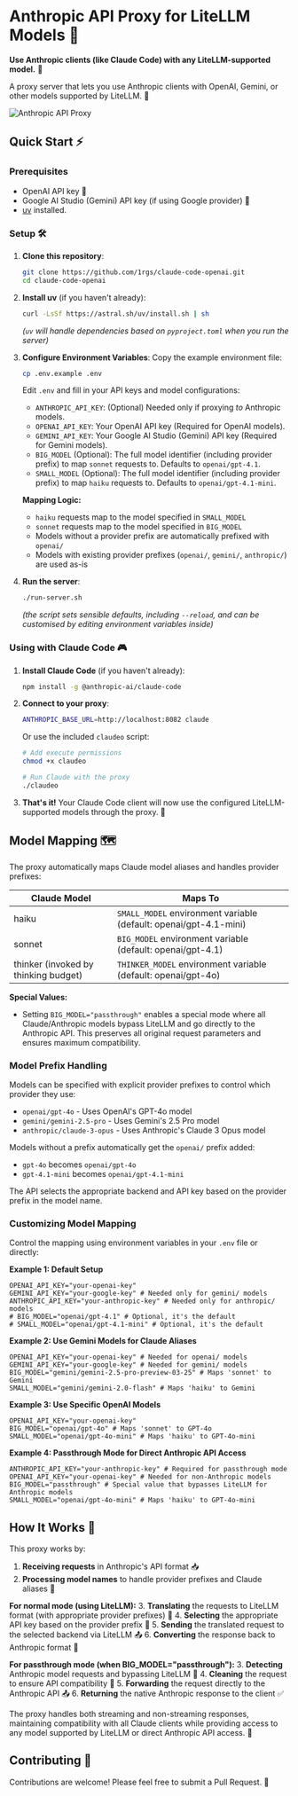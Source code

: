 # Anthropic API Proxy for LiteLLM Models 🔄

**Use Anthropic clients (like Claude Code) with any LiteLLM-supported model.** 🤝

A proxy server that lets you use Anthropic clients with OpenAI, Gemini, or other models supported by LiteLLM. 🌉


![Anthropic API Proxy](pic.png)

## Quick Start ⚡

### Prerequisites

- OpenAI API key 🔑
- Google AI Studio (Gemini) API key (if using Google provider) 🔑
- [uv](https://github.com/astral-sh/uv) installed.

### Setup 🛠️

1. **Clone this repository**:
   ```bash
   git clone https://github.com/1rgs/claude-code-openai.git
   cd claude-code-openai
   ```

2. **Install uv** (if you haven't already):
   ```bash
   curl -LsSf https://astral.sh/uv/install.sh | sh
   ```
   *(`uv` will handle dependencies based on `pyproject.toml` when you run the server)*

3. **Configure Environment Variables**:
   Copy the example environment file:
   ```bash
   cp .env.example .env
   ```
   Edit `.env` and fill in your API keys and model configurations:

   *   `ANTHROPIC_API_KEY`: (Optional) Needed only if proxying *to* Anthropic models.
   *   `OPENAI_API_KEY`: Your OpenAI API key (Required for OpenAI models).
   *   `GEMINI_API_KEY`: Your Google AI Studio (Gemini) API key (Required for Gemini models).
   *   `BIG_MODEL` (Optional): The full model identifier (including provider prefix) to map `sonnet` requests to. Defaults to `openai/gpt-4.1`.
   *   `SMALL_MODEL` (Optional): The full model identifier (including provider prefix) to map `haiku` requests to. Defaults to `openai/gpt-4.1-mini`.

   **Mapping Logic:**
   - `haiku` requests map to the model specified in `SMALL_MODEL`
   - `sonnet` requests map to the model specified in `BIG_MODEL`
   - Models without a provider prefix are automatically prefixed with `openai/`
   - Models with existing provider prefixes (`openai/`, `gemini/`, `anthropic/`) are used as-is

4. **Run the server**:
   ```bash
   ./run-server.sh
   ```
   *(the script sets sensible defaults, including `--reload`, and can be customised by editing environment variables inside)*

### Using with Claude Code 🎮

1. **Install Claude Code** (if you haven't already):
   ```bash
   npm install -g @anthropic-ai/claude-code
   ```

2. **Connect to your proxy**:
   ```bash
   ANTHROPIC_BASE_URL=http://localhost:8082 claude
   ```
   
   Or use the included `claudeo` script:
   ```bash
   # Add execute permissions
   chmod +x claudeo
   
   # Run Claude with the proxy
   ./claudeo
   ```

3. **That's it!** Your Claude Code client will now use the configured LiteLLM-supported models through the proxy. 🎯

## Model Mapping 🗺️

The proxy automatically maps Claude model aliases and handles provider prefixes:

| Claude Model | Maps To |
|--------------|---------|
| haiku | `SMALL_MODEL` environment variable (default: openai/gpt-4.1-mini) |
| sonnet | `BIG_MODEL` environment variable (default: openai/gpt-4.1) |
| thinker (invoked by thinking budget) | `THINKER_MODEL` environment variable (default: openai/gpt-4o) |

**Special Values:**
- Setting `BIG_MODEL="passthrough"` enables a special mode where all Claude/Anthropic models bypass LiteLLM and go directly to the Anthropic API. This preserves all original request parameters and ensures maximum compatibility.

### Model Prefix Handling

Models can be specified with explicit provider prefixes to control which provider they use:

- `openai/gpt-4o` - Uses OpenAI's GPT-4o model
- `gemini/gemini-2.5-pro` - Uses Gemini's 2.5 Pro model
- `anthropic/claude-3-opus` - Uses Anthropic's Claude 3 Opus model

Models without a prefix automatically get the `openai/` prefix added:

- `gpt-4o` becomes `openai/gpt-4o`
- `gpt-4.1-mini` becomes `openai/gpt-4.1-mini`

The API selects the appropriate backend and API key based on the provider prefix in the model name.

### Customizing Model Mapping

Control the mapping using environment variables in your `.env` file or directly:

**Example 1: Default Setup**
```dotenv
OPENAI_API_KEY="your-openai-key"
GEMINI_API_KEY="your-google-key" # Needed only for gemini/ models
ANTHROPIC_API_KEY="your-anthropic-key" # Needed only for anthropic/ models
# BIG_MODEL="openai/gpt-4.1" # Optional, it's the default
# SMALL_MODEL="openai/gpt-4.1-mini" # Optional, it's the default
```

**Example 2: Use Gemini Models for Claude Aliases**
```dotenv
OPENAI_API_KEY="your-openai-key" # Needed for openai/ models
GEMINI_API_KEY="your-google-key" # Needed for gemini/ models
BIG_MODEL="gemini/gemini-2.5-pro-preview-03-25" # Maps 'sonnet' to Gemini
SMALL_MODEL="gemini/gemini-2.0-flash" # Maps 'haiku' to Gemini
```

**Example 3: Use Specific OpenAI Models**
```dotenv
OPENAI_API_KEY="your-openai-key"
BIG_MODEL="openai/gpt-4o" # Maps 'sonnet' to GPT-4o
SMALL_MODEL="openai/gpt-4o-mini" # Maps 'haiku' to GPT-4o-mini
```

**Example 4: Passthrough Mode for Direct Anthropic API Access**
```dotenv
ANTHROPIC_API_KEY="your-anthropic-key" # Required for passthrough mode
OPENAI_API_KEY="your-openai-key" # Needed for non-Anthropic models
BIG_MODEL="passthrough" # Special value that bypasses LiteLLM for Anthropic models
SMALL_MODEL="openai/gpt-4o-mini" # Maps 'haiku' to GPT-4o-mini
```

## How It Works 🧩

This proxy works by:

1. **Receiving requests** in Anthropic's API format 📥
2. **Processing model names** to handle provider prefixes and Claude aliases 🔄

**For normal mode (using LiteLLM):**
3. **Translating** the requests to LiteLLM format (with appropriate provider prefixes) 🔄 
4. **Selecting** the appropriate API key based on the provider prefix 🔑
5. **Sending** the translated request to the selected backend via LiteLLM 📤
6. **Converting** the response back to Anthropic format 🔄

**For passthrough mode (when BIG_MODEL="passthrough"):**
3. **Detecting** Anthropic model requests and bypassing LiteLLM 🚦
4. **Cleaning** the request to ensure API compatibility 🧹
5. **Forwarding** the request directly to the Anthropic API 📤
6. **Returning** the native Anthropic response to the client ✅

The proxy handles both streaming and non-streaming responses, maintaining compatibility with all Claude clients while providing access to any model supported by LiteLLM or direct Anthropic API access. 🌊

## Contributing 🤝

Contributions are welcome! Please feel free to submit a Pull Request. 🎁
